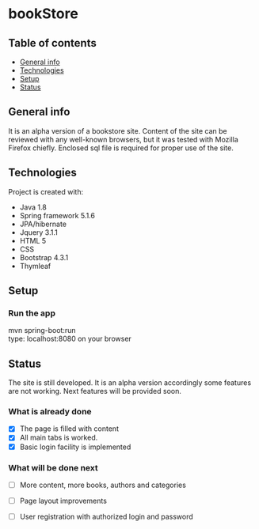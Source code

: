 # bookStore

## Table of contents
* [General info](#general-info)
* [Technologies](#technologies)
* [Setup](#Setup)
* [Status](#Status)


## General info
It is an alpha version of a bookstore site. Content of the site can be reviewed with any well-known browsers, but it was tested with Mozilla Firefox chiefly. Enclosed sql file is required for proper use of the site.

## Technologies
Project is created with:
- Java 1.8
- Spring framework 5.1.6
- JPA/hibernate
- Jquery 3.1.1
- HTML 5
- CSS
- Bootstrap 4.3.1
- Thymleaf

## Setup
### Run the app
mvn spring-boot:run  
type: localhost:8080 on your browser

## Status
The site is still developed. It is an alpha version accordingly some features are not working. Next features will be provided soon.

### What is already done
- [x] The page is filled with content
- [x] All main tabs is worked.
- [x] Basic login facility is implemented

### What will be done next
- [ ] More content, more books, authors and categories
- [ ] Page layout improvements
- [ ] User registration with authorized login and password




